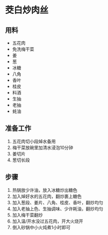 # 茭白炒肉丝

## 用料
- 五花肉
- 免洗梅干菜
- 姜
- 葱
- 冰糖
- 八角
- 香叶
- 桂皮
- 料酒
- 生抽
- 老抽
- 蚝油

## 准备工作
1. 五花肉切小段焯水备用
2. 梅干菜放碗里加清水浸泡10分钟
3. 姜切片
4. 葱切长段

## 步骤
1. 热锅放少许油，放入冰糖炒出糖色
2. 加入焯好水的五花肉，翻炒裹上糖色
3. 加入葱段、姜片、八角、桂皮、香叶，翻炒均匀
4. 加入老抽上色、生抽调味、少许耗油，翻炒均匀
5. 加入梅干菜翻炒
6. 加入温/开水没过五花肉，开大火烧开
7. 倒入砂锅中小火炖煮1小时即可